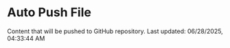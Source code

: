 # Auto Push File

Content that will be pushed to GitHub repository.
Last updated: 06/28/2025, 04:33:44 AM